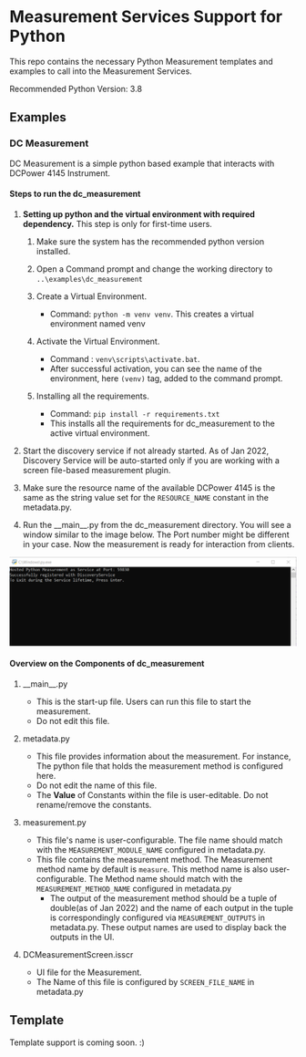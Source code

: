 # Measurement Services Support for Python

This repo contains the necessary Python Measurement templates and examples to call into the Measurement Services.

Recommended Python Version: 3.8

## Examples

### DC Measurement

DC Measurement is a simple python based example that interacts with DCPower 4145 Instrument.

#### Steps to run the dc_measurement

1. **Setting up python and the virtual environment with required dependency.** This step is only for first-time users.

    1. Make sure the system has the recommended python version installed.

    2. Open a Command prompt and change the working directory to `..\examples\dc_measurement`

    3. Create a Virtual Environment.
        - Command: `python -m venv venv`. This creates a virtual environment named venv

    4. Activate the Virtual Environment.
        - Command : `venv\scripts\activate.bat`.
        - After successful activation, you can see the name of the environment, here `(venv)` tag, added to the command prompt.

    5. Installing all the requirements.
        - Command: `pip install -r requirements.txt`
        - This installs all the requirements for dc_measurement to the active virtual environment.
2. Start the discovery service if not already started. As of Jan 2022, Discovery Service will be auto-started only if you are working with a screen file-based measurement plugin.

3. Make sure the resource name of the available DCPower 4145 is the same as the string value set for the `RESOURCE_NAME` constant in the metadata.py.

4. Run the \_\_main\_\_.py from the dc_measurement directory. You will see a window similar to the image below. The Port number might be different in your case. Now the measurement is ready for interaction from clients.

![Startup Successful](img\dc_measurement_startup.png)

#### Overview on the Components of dc_measurement

1. \_\_main\_\_.py
    - This is the start-up file. Users can run this file to start the measurement.
    - Do not edit this file.

2. metadata.py
    - This file provides information about the measurement. For instance, The python file that holds the measurement method is configured here.
    - Do not edit the name of this file.
    - The **Value** of Constants within the file is user-editable. Do not rename/remove the constants.

3. measurement.py
    - This file's name is user-configurable. The file name should match with the `MEASUREMENT_MODULE_NAME` configured in metadata.py.
    - This file contains the measurement method. The Measurement method name by default is `measure`. This method name is also user-configurable. The Method name should match with the `MEASUREMENT_METHOD_NAME` configured in metadata.py
        - The output of the measurement method should be a tuple of double(as of Jan 2022) and the name of each output in the tuple is correspondingly configured via `MEASUREMENT_OUTPUTS` in metadata.py. These output names are used to display back the outputs in the UI.

4. DCMeasurementScreen.isscr
    - UI file for the Measurement.
    - The Name of this file is configured by `SCREEN_FILE_NAME` in metadata.py

## Template

Template support is coming soon. :)
